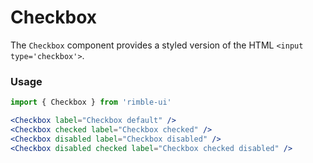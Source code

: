 # Checkbox
The `Checkbox` component provides a styled version of the HTML `<input type='checkbox'>`.

<!-- STORY -->

### Usage
```jsx
import { Checkbox } from 'rimble-ui'
```

<!-- Checkbox example here -->
```jsx
<Checkbox label="Checkbox default" />
<Checkbox checked label="Checkbox checked" />
<Checkbox disabled label="Checkbox disabled" />
<Checkbox disabled checked label="Checkbox checked disabled" />
```

<!-- Checkbox component props -->
